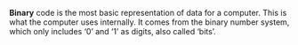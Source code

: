 **Binary** code is the most basic representation of data for a computer. This is what the computer uses internally. It comes from the binary number system, which only includes ‘0’ and ‘1’ as digits, also called ‘bits’.